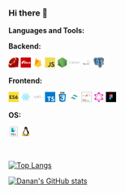 ### Hi there 👋

**Languages and Tools:**

**Backend:**

<code><img height="20" src="https://raw.githubusercontent.com/github/explore/main/topics/ruby/ruby.png"></code>
<code><img height="20" src="https://raw.githubusercontent.com/github/explore/main/topics/rails/rails.png"></code>
<code><img height="20" src="https://raw.githubusercontent.com/github/explore/main/topics/firebase/firebase.png"></code>
<code><img height="20" src="https://raw.githubusercontent.com/github/explore/main/topics/javascript/javascript.png"></code>
<code><img height="20" src="https://raw.githubusercontent.com/github/explore/main/topics/nodejs/nodejs.png"></code>
<code><img height="20" src="https://raw.githubusercontent.com/github/explore/main/topics/express/express.png"></code>
<code><img height="20" src="https://raw.githubusercontent.com/github/explore/main/topics/mysql/mysql.png"></code>
<code><img height="20" src="https://raw.githubusercontent.com/github/explore/main/topics/postgresql/postgresql.png"></code>

**Frontend:**

<code><img height="20" src="https://raw.githubusercontent.com/github/explore/main/topics/es6/es6.png"></code>
<code><img height="20" src="https://raw.githubusercontent.com/github/explore/main/topics/react/react.png"></code>
<code><img height="20" src="https://raw.githubusercontent.com/github/explore/main/topics/nextjs/nextjs.png"></code>
<code><img height="20" src="https://raw.githubusercontent.com/github/explore/main/topics/typescript/typescript.png"></code>
<code><img height="20" src="https://raw.githubusercontent.com/github/explore/main/topics/css/css.png"></code>
<code><img height="20" src="https://raw.githubusercontent.com/github/explore/main/topics/tailwind/tailwind.png"></code>
<code><img height="20" src="https://raw.githubusercontent.com/github/explore/main/topics/styled-components/styled-components.png"></code>
<code><img height="20" src="https://raw.githubusercontent.com/github/explore/main/topics/graphql/graphql.png"></code>
<code><img height="20" src="https://raw.githubusercontent.com/github/explore/main/topics/figma/figma.png"></code>

**OS:**

<code><img height="20" src="https://raw.githubusercontent.com/github/explore/main/topics/macos/macos.png"></code>
<code><img height="20" src="https://raw.githubusercontent.com/github/explore/main/topics/linux/linux.png"></code>


<br />

[![Top Langs](https://github-readme-stats.vercel.app/api/top-langs/?username=dananw&langs_count=12&layout=compact)](https://github.com/anuraghazra/github-readme-stats)


[![Danan's GitHub stats](https://github-readme-stats.vercel.app/api?username=dananw)](https://github.com/dananw/github-readme-stats)

<!--
**dananw/dananw** is a ✨ _special_ ✨ repository because its `README.md` (this file) appears on your GitHub profile.

Here are some ideas to get you started:

- 🔭 I’m currently working on ...
- 🌱 I’m currently learning ...
- 👯 I’m looking to collaborate on ...
- 🤔 I’m looking for help with ...
- 💬 Ask me about ...
- 📫 How to reach me: ...
- 😄 Pronouns: ...
- ⚡ Fun fact: ...
-->
